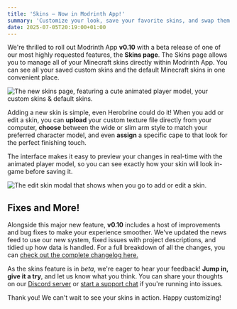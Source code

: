 ```yaml
---
title: 'Skins — Now in Modrinth App!'
summary: 'Customize your look, save your favorite skins, and swap them out in a flash, all within Modrinth App.'
date: 2025-07-05T20:19:00+01:00
---
```


We're thrilled to roll out Modrinth App **v0.10** with a beta release of one of our most highly requested features, the **Skins page**. The Skins page allows you to manage all of your Minecraft skins directly within Modrinth App. You can see all your saved custom skins and the default Minecraft skins in one convenient place.

![The new skins page, featuring a cute animated player model, your custom skins & default skins.](./skins-page.webp)

Adding a new skin is simple, even Herobrine could do it! When you add or edit a skin, you can **upload** your custom texture file directly from your computer, **choose** between the wide or slim arm style to match your preferred character model, and even **assign** a specific cape to that look for the perfect finishing touch.

The interface makes it easy to preview your changes in real-time with the animated player model, so you can see exactly how your skin will look in-game before saving it.

![The edit skin modal that shows when you go to add or edit a skin.](./edit-skin.webp)

## Fixes and More!

Alongside this major new feature, **v0.10** includes a host of improvements and bug fixes to make your experience smoother. We've updated the news feed to use our new system, fixed issues with project descriptions, and tidied up how data is handled. For a full breakdown of all the changes, you can [check out the complete changelog here.](https://modrinth.com/news/changelog?filter=app)

As the skins feature is in _beta_, we're eager to hear your feedback! **Jump in, give it a try**, and let us know what you think. You can share your thoughts on our [Discord server](https://discord.modrinth.com/) or [start a support chat](https://support.modrinth.com) if you're running into issues.

Thank you! We can't wait to see your skins in action. Happy customizing!
